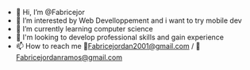 - 👋 Hi, I’m @Fabricejor
- 👀 I’m interested by Web Develloppement and i want to try mobile dev
- 🌱 I’m currently learning computer science
- 💞️ I'm looking to develop professional skills and gain experience
- 📫 How to reach me 📧Fabricejordan2001@gmail.com / 📧Fabricejordanramos@gmail.com

<!---
Fabricejor/Fabricejor is a ✨ special ✨ repository because its `README.md` (this file) appears on your GitHub profile.
You can click the Preview link to take a look at your changes.
--->
